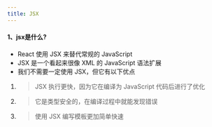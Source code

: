 ```yaml
---
title: JSX 
---
```


#### 1、jsx是什么?
- React 使用 JSX 来替代常规的 JavaScript
- JSX 是一个看起来很像 XML 的 JavaScript 语法扩展
- 我们不需要一定使用 JSX，但它有以下优点
1. > JSX 执行更快，因为它在编译为 JavaScript 代码后进行了优化
1. > 它是类型安全的，在编译过程中就能发现错误
1. > 使用 JSX 编写模板更加简单快速